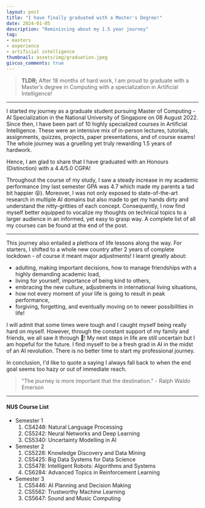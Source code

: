 ```yaml
---
layout: post
title: "I have finally graduated with a Master's Degree!"
date: 2024-01-05
description: "Reminiscing about my 1.5 year journey"
tag:
- masters
- experience
- artificial intelligence
thumbnail: assets/img/graduation.jpeg
giscus_comments: true
---
```


> **TLDR;** After 18 months of hard work, I am proud to graduate with a Master’s degree in Computing with a specialization in Artificial Intelligence!

***

I started my journey as a graduate student pursuing Master of Computing - AI Specialization in the National University of Singapore on 08 August 2022. Since then, I have been part of 10 highly specialized courses in Artificial Intelligence. These were an intensive mix of in-person lectures, tutorials, assignments, quizzes, projects, paper presentations, and of course exams! The whole journey was a gruelling yet truly rewarding 1.5 years of hardwork.

Hence, I am glad to share that I have graduated with an Honours (Distinction) with a 4.4/5.0 CGPA! 

Throughout the course of my study, I saw a steady increase in my academic performance (my last semester GPA was 4.7 which made my parents a tad bit happier 😝). Moreover, I was not only exposed to state-of-the-art research in multiple AI domains but also made to get my hands dirty and understand the nitty-gritties of each concept. Consequently, I now find myself better equipped to vocalize my thoughts on technical topics to a larger audience in an informed, yet easy to grasp way. A complete list of all my courses can be found at the end of the post.

***

This journey also entailed a plethora of life lessons along the way. For starters, I shifted to a whole new country after 2 years of complete lockdown - of course it meant major adjustments! I learnt greatly about:

- adulting, making important decisions, how to manage friendships with a highly demanding academic load, 
- living for yourself, importance of being kind to others, 
- embracing the new culture, adjustments in international living situations,
- how not every moment of your life is going to result in peak performance,
- forgiving, forgetting, and eventually moving on to newer possibilities in life!

I will admit that some times were tough and I caught myself being really hard on myself. However, through the constant support of my family and friends, we all saw it through 🥰! My next steps in life are still uncertain but I am hopeful for the future. I find myself to be a fresh grad in AI in the midst of an AI revolution. There is no better time to start my professional journey. 

In conclusion, I'd like to quote a saying I always fall back to when the end goal seems too hazy or out of immediate reach.

> "The journey is more important that the destination." - Ralph Waldo Emerson

***

#### NUS Course List

- Semester 1
    <ol>
        <li>CS4248: Natural Language Processing</li>
        <li>CS5242: Neural Networks and Deep Learning</li>
        <li>CS5340: Uncertainty Modelling in AI</li>
    </ol>
- Semester 2
    <ol>
        <li>CS5228: Knowledge Discovery and Data Mining</li>
        <li>CS5425: Big Data Systems for Data Science</li>
        <li>CS5478: Intelligent Robots: Algorithms and Systems</li>
        <li>CS6284: Advanced Topics in Reinforcement Learning</li>
    </ol>
- Semester 3
    <ol>
        <li>CS5446: AI Planning and Decision Making</li>
        <li>CS5562: Trustworthy Machine Learning</li>
        <li>CS5647: Sound and Music Computing</li>
    </ol>
